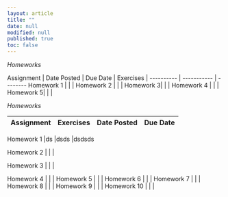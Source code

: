 ```yaml
---
layout: article
title: ""
date: null
modified: null
published: true
toc: false
---
```


*Homeworks*

Assignment | Date Posted | Due Date | Exercises |
---------- | ----------- | --------
Homework 1 |       |     | 
Homework 2 |         |      |
Homework 3|          |     |
Homework 4 |          | |
Homework 5|      | |

*Homeworks*

Assignment | Exercises | Date Posted | Due Date
---------- | --------- | ----------- | --------

Homework 1 |ds          |dsds      |dsdsds

Homework 2 |          |    |

Homework 3 |         |     | 

Homework 4 |        | |
Homework 5 |      | |
Homework 6 |         |     |
Homework 7 |          |    |
Homework 8 |         |     | 
Homework 9 |        | |
Homework 10 |      | |
